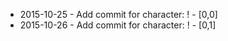- 2015-10-25 - Add commit for character: ! - [0,0]
- 2015-10-26 - Add commit for character: ! - [0,1]
